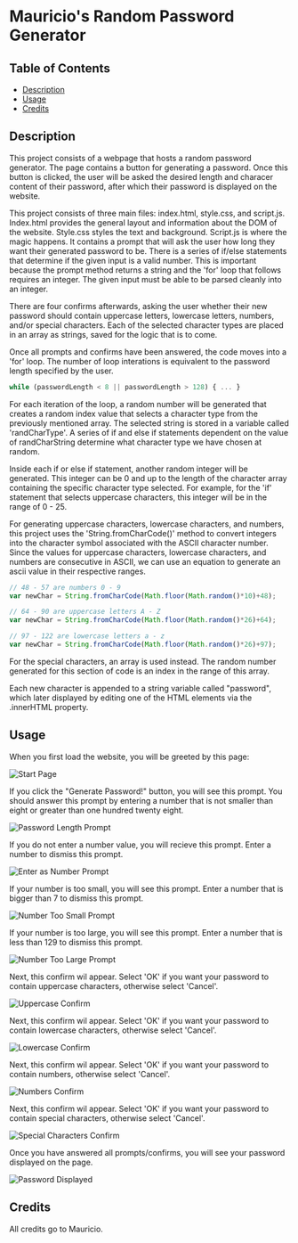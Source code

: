 # Mauricio's Random Password Generator

## Table of Contents
* [Description](#description)
* [Usage](#usage)
* [Credits](#credits)

## Description

This project consists of a webpage that hosts a random password generator. The page contains a button for generating a password. Once this button is clicked, the user will be asked the desired length and characer content of their password, after which their password is displayed on the website.

This project consists of three main files: index.html, style.css, and script.js. Index.html provides the general layout and information about the DOM of the website. Style.css styles the text and background. Script.js is where the magic happens. It contains a prompt that will ask the user how long they want their generated password to be. There is a series of if/else statements that determine if the given input is a valid number. This is important because the prompt method returns a string and the 'for' loop that follows requires an integer. The given input must be able to be parsed cleanly into an integer.

There are four confirms afterwards, asking the user whether their new password should contain uppercase letters, lowercase letters, numbers, and/or special characters. Each of the selected character types are placed in an array as strings, saved for the logic that is to come.

Once all prompts and confirms have been answered, the code moves into a 'for' loop. The number of loop interations is equivalent to the password length specified by the user. 

```javascript
while (passwordLength < 8 || passwordLength > 128) { ... }
```

For each iteration of the loop, a random number will be generated that creates a random index value that selects a character type from the previously mentioned array. The selected string is stored in a variable called 'randCharType'. A series of if and else if statements dependent on the value of randCharString determine what character type we have chosen at random.

Inside each if or else if statement, another random integer will be generated. This integer can be 0 and up to the length of the character array containing the specific character type selected. For example, for the 'if' statement that selects uppercase characters, this integer will be in the range of 0 - 25. 

For generating uppercase characters, lowercase characters, and numbers, this project uses the 'String.fromCharCode()' method to convert integers into the character symbol associated with the ASCII character number. Since the values for uppercase characters, lowercase characters, and numbers are consecutive in ASCII, we can use an equation to generate an ascii value in their respective ranges.

```javascript
// 48 - 57 are numbers 0 - 9
var newChar = String.fromCharCode(Math.floor(Math.random()*10)+48);

// 64 - 90 are uppercase letters A - Z
var newChar = String.fromCharCode(Math.floor(Math.random()*26)+64);

// 97 - 122 are lowercase letters a - z 
var newChar = String.fromCharCode(Math.floor(Math.random()*26)+97);
```

For the special characters, an array is used instead. The random number generated for this section of code is an index in the range of this array.

Each new character is appended to a string variable called "password", which later displayed by editing one of the HTML elements via the .innerHTML property.


## Usage
When you first load the website, you will be greeted by this page:

![Start Page](/Assets/Images/start-page.png)

If you click the "Generate Password!" button, you will see this prompt. You should answer this prompt by entering a number that is not smaller than eight or greater than one hundred twenty eight.

![Password Length Prompt](/Assets/Images/password-length-prompt.png)

If you do not enter a number value, you will recieve this prompt. Enter a number to dismiss this prompt.

![Enter as Number Prompt](/Assets/Images/enter-as-number-prompt.png)

If your number is too small, you will see this prompt. Enter a number that is bigger than 7 to dismiss this prompt.

![Number Too Small Prompt](/Assets/Images/number-too-small-prompt.png)

If your number is too large, you will see this prompt. Enter a number that is less than 129 to dismiss this prompt.

![Number Too Large Prompt](/Assets/Images/number-too-large-prompt.png)

Next, this confirm wil appear. Select 'OK' if you want your password to contain uppercase characters, otherwise select 'Cancel'.

![Uppercase Confirm](/Assets/Images/uppercase-confirm.png)

Next, this confirm wil appear. Select 'OK' if you want your password to contain lowercase characters, otherwise select 'Cancel'.

![Lowercase Confirm](/Assets/Images/lowercase-confirm.png)

Next, this confirm wil appear. Select 'OK' if you want your password to contain numbers, otherwise select 'Cancel'.

![Numbers Confirm](/Assets/Images/numbers-confirm.png)

Next, this confirm wil appear. Select 'OK' if you want your password to contain special characters, otherwise select 'Cancel'.

![Special Characters Confirm](/Assets/Images/special-characters-confirm.png)

Once you have answered all prompts/confirms, you will see your password displayed on the page.

![Password Displayed](/Assets/Images/password-displayed.png)

## Credits
All credits go to Mauricio.